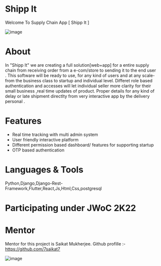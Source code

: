# Shipp It
Welcome To Supply Chain App [ Shipp It ]

![image](https://user-images.githubusercontent.com/84222590/151915204-0edff92c-fbef-464b-87b3-aae40227dd50.png)

# About
In "Shipp It" we are creating a full solution[web+app] for a entire supply chain from receiving order from a e-com/store to sending it to the end user .
This software will be ready to use, for any kind of users and at any scale-from the business class to startup and individual level. Differet role based authentication and accesses will let individual seller more clarity for their small business ,real time updates of product.
Proper details for any kind of delay or late shipment  directlty from very interactive app by the delivery personal .

# Features 
* Real time tracking with multi admin system 
* User friendly interactive platform
* Different permission based dashboard/ features for supporting startup 
* OTP based authentication 

# Languages & Tools 
Python,Django,Django-Rest-Framework,Flutter,React,Js,Html,Css,postgresql

# Participating under JWoC 2K22

# Mentor
Mentor for this project is Saikat Mukherjee. Github profille :- https://github.com/7saikat7

![image](https://user-images.githubusercontent.com/84222590/151915606-51cc2d4f-beb6-426b-a558-9bfbbca1bb3f.png)

